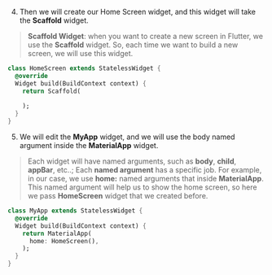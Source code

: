 


4. Then we will create our Home Screen widget, and this widget will take the **Scaffold** widget.

> **Scaffold Widget**: when you want to create a new screen in Flutter, we use the **Scaffold** widget. So, each time we want to build a new screen, we will use this widget.



```dart
class HomeScreen extends StatelessWidget {
  @override
  Widget build(BuildContext context) {
    return Scaffold(
      
    );
  }
}
```



5. We will edit the **MyApp** widget, and we will use the body named argument inside the **MaterialApp** widget.



> Each widget will have named arguments, such as **body**, **child**, **appBar**, etc..; Each **named argument** has a specific job. For example, in our case, we use **home:** named arguments that inside **MaterialApp**. This named argument will help us to show the home screen, so here we pass **HomeScreen** widget that we created before.



```dart
class MyApp extends StatelessWidget {
  @override
  Widget build(BuildContext context) {
    return MaterialApp(
      home: HomeScreen(),
    );
  }
}
```

